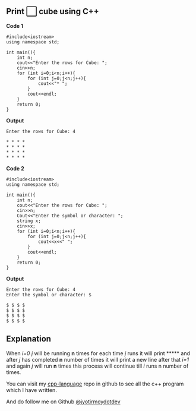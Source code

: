 ## Print ⬜️ cube using C++

**Code 1**
```
#include<iostream>
using namespace std;

int main(){
    int n;
    cout<<"Enter the rows for Cube: ";
    cin>>n;
    for (int i=0;i<n;i++){
        for (int j=0;j<n;j++){
            cout<<"* ";
        }
        cout<<endl;
    }
    return 0;
}
``` 
**Output**
```
Enter the rows for Cube: 4

* * * *
* * * *
* * * *
* * * *
``` 

**Code 2**
```
#include<iostream>
using namespace std;

int main(){
    int n;
    cout<<"Enter the rows for Cube: ";
    cin>>n;
    Cout<<"Enter the symbol or character: ";
    string x;
    cin>>x;
    for (int i=0;i<n;i++){
        for (int j=0;j<n;j++){
            cout<<x<<" ";
        }
        cout<<endl;
    }
    return 0;
}
``` 
**Output**
```
Enter the rows for Cube: 4
Enter the symbol or character: $

$ $ $ $
$ $ $ $
$ $ $ $
$ $ $ $
```
## Explanation

When *i=0*  *j* will be running **n** times for each time *j* runs it will print ***** and after *j* has completed **n** number of times it will print a new line after that *i=1* and again *j* will run **n** times this process will continue till *i* runs n number of times.

You can visit my [cpp-language](https://github.com/jyotirmoydotdev/Cpp-Language) repo in github to see all the c++ program which I have written.

And do follow me on Github [@jyotirmoydotdev](https://github.com/jyotirmoydotdev/)
